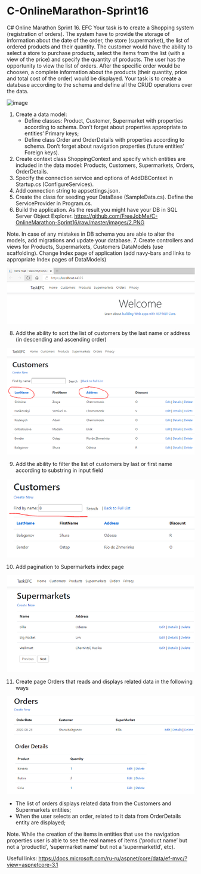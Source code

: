 # C-OnlineMarathon-Sprint16
C# Online Marathon Sprint 16. EFC
Your task is to create a Shopping system (registration of orders).
The system have to provide the storage of information about the date of the order, the store (supermarket), the list of ordered products and their quantity.
The customer would have the ability to select a store to purchase products, select the items from the list (with a view of the price) and specify the quantity of products.
The user has the opportunity to view the list of orders. After the specific order would be choosen, a complete information about the products (their quantity, price and total cost of the order) would be displayed.
Your task is to create a database according to the schema and define all the CRUD operations over the data.


![image](https://user-images.githubusercontent.com/35597862/201227917-c53367a7-e867-494f-9746-5fa45fcb6b1d.png)

1.	Create a data model:
    - Define classes: Product, Customer, Supermarket with properties according to schema. Don’t forget about properties appropriate to entities’ Primary keys;
    - Define class Order and OrderDetails with properties according to schema. Don’t forget about navigation properties (future entities’ Foreign keys).
2.	Create context class ShoppingContext and specify which entities are included in the data model: Products, Customers, Supermarkets, Orders, OrderDetails.
3.	Specify the connection service and options of AddDBContext in Startup.cs (ConfigureServices).
4.	Add connection string to appsettings.json.
5.	Create the class for seeding your DataBase (SampleData.cs). Define the ServiceProvider in Program.cs.
6.	Build the application. As the result you might have your DB in SQL Server Object Explorer. 
https://github.com/FreeJobMe/C-OnlineMarathon-Sprint16/raw/master/images/2.PNG

Note. In case of any mistakes in DB schema you are able to alter the models, add migrations and update your database.
7.	Create controllers and views for Products, Supermarkets, Customers DataModels (use scaffolding). Change Index page of application (add navy-bars and links to appropriate Index pages of DataModels) 

![Index](/images/5.PNG)

8.	Add the ability to sort the list of customers by the last name or address (in descending and ascending order) 

![Order](/images/6.PNG)

9.	Add the ability to filter the list of customers by last or first name according to substring in input field 

![Filter](/images/7.PNG)

10.	Add pagination to Supermarkets index page 

![Pagination](/images/8.png)


11.	Create page Orders that reads and displays related data in the following ways 

![Orders](/images/9.png)

   - The list of orders displays related data from the Customers and Supermarkets entities;
   - When the user selects an order, related to it data from OrderDetails entity are displayed;

Note. While the creation of the items in entities that use the navigation properties user is able to see the real names of items (‘product name’ but not a ‘productId’, ‘supermarket name’ but not a ‘supermarketId’, etc).

Useful links:
https://docs.microsoft.com/ru-ru/aspnet/core/data/ef-mvc/?view=aspnetcore-3.1
